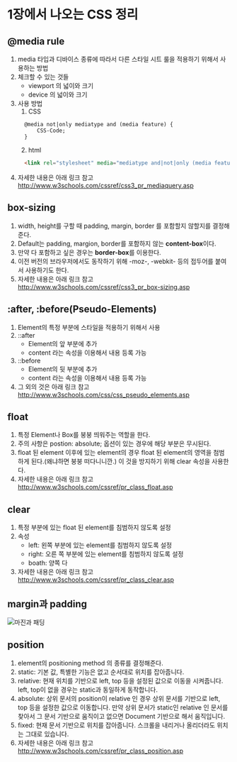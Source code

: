 # 1장에서 나오는 CSS 정리

## @media rule

1. media 타입과 디바이스 종류에 따라서 다른 스타일 시트 룰을 적용하기 위해서 사용하는 방법
2. 체크할 수 있는 것들
   * viewport 의 넓이와 크기
   * device 의 넓이와 크기
3. 사용 방법
   1. CSS
   ```
     @media not|only mediatype and (media feature) {
         CSS-Code;
     }    
   ```
   2. html
   ```html
     <link rel="stylesheet" media="mediatype and|not|only (media feature)" href="mystylesheet.css">
   ```
4. 자세한 내용은 아래 링크 참고  
   http://www.w3schools.com/cssref/css3_pr_mediaquery.asp

## box-sizing

1. width, height를 구할 때 padding, margin, border 를 포함할지 않할지를 결정해준다.
2. Default는 padding, margion, border를 포함하지 않는 **content-box**이다.
3. 만약 다 포함하고 싶은 경우는 **border-box**를 이용한다.
4. 이전 버전의 브라우저에서도 동작하기 위해 -moz-, -webkit- 등의 접두어를 붙여서 사용하기도 한다.
5. 자세한 내용은 아래 링크 참고  
   http://www.w3schools.com/cssref/css3_pr_box-sizing.asp

## :after, :before(Pseudo-Elements)

1. Element의 특정 부분에 스타일을 적용하기 위해서 사용
2. ::after
   * Element의 앞 부분에 추가
   * content 라는 속성을 이용해서 내용 등록 가능
3. ::before
   * Element의 뒷 부분에 추가
   * content 라는 속성을 이용해서 내용 등록 가능
4. 그 외의 것은 아래 링크 참고  
   http://www.w3schools.com/css/css_pseudo_elements.asp

## float

1. 특정 Element나 Box를 붕붕 띄워주는 역할을 한다.
2. 주의 사항은 postion: absolute; 옵션이 있는 경우에 해당 부분은 무시된다.
3. float 된 element 이후에 있는 element의 경우 float 된 element의 영역을 첨범하게 된다.(왜냐하면 붕붕 떠다니니깐.) 이 것을 방지하기 위해 clear 속성을 사용한다.
4. 자세한 내용은 아래 링크 참고  
   http://www.w3schools.com/cssref/pr_class_float.asp

## clear

1. 특정 부분에 있는 float 된 element를 침범하지 않도록 설정
2. 속성
   * left: 왼쪽 부분에 있는 element를 침범하지 않도록 설정
   * right: 오른 쪽 부분에 있는 element를 침범하지 않도록 설정
   * boath: 양쪽 다
3. 자세한 내용은 아래 링크 참고  
   http://www.w3schools.com/cssref/pr_class_clear.asp

## margin과 padding

![마진과 패딩](https://i.stack.imgur.com/PeSIJ.gif)

## position

1. element의 positioning method 의 종류를 결정해준다.
2. static: 기본 값, 특별한 기능은 없고 순서대로 위치를 잡아줍니다.
3. relative: 현재 위치를 기반으로 left, top 등을 설정된 값으로 이동을 시켜줍니다. left, top이 없을 경우는 static과 동일하게 동작합니다.
4. absolute: 상위 문서의 position이 relative 인 경우 상위 문서를 기반으로 left, top 등을 설정한 값으로 이동합니다. 만약 상위 문서가 static인 relative 인 문서를 찾아서 그 문서 기반으로 움직이고 없으면 Document 기반으로 해서 움직입니다.
5. fixed: 현재 문서 기반으로 위치를 잡아줍니다. 스크롤을 내리거나 올리더라도 위치는 그대로 있습니다.
6. 자세한 내용은 아래 링크 참고  
   http://www.w3schools.com/cssref/pr_class_position.asp
